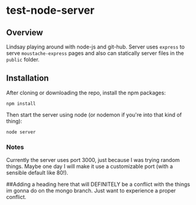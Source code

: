 # test-node-server

## Overview
Lindsay playing around with node-js and git-hub. Server uses `express` to serve `moustache-express` pages and also can statically server files in the `public` folder.

## Installation
After cloning or downloading the repo, install the npm packages:
```
npm install
```
Then start the server using node (or nodemon if you're into that kind of thing):
```
node server
```

### Notes
Currently the server uses port 3000, just because I was trying random things. Maybe one day I will make it use a customizable port (with a sensible default like 80!).

##Adding a heading here that will DEFINITELY be a conflict with the things im gonna do on the mongo branch. Just want to experience a proper conflict.